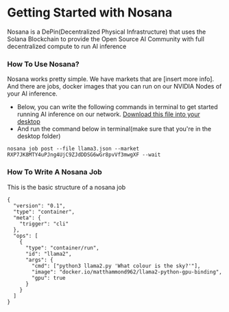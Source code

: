 # Getting Started with Nosana

Nosana is a DePin(Decentralized Physical Infrastructure) that uses the Solana Blockchain to provide the Open Source AI Community with full decentralized compute to run AI inference

### How To Use Nosana?
Nosana works pretty simple. We have markets that are [insert more info]. And there are jobs, docker images that you can run on our NVIDIA Nodes of your AI inference.

- Below, you can write the following commands in terminal to get started running AI inference on our network. [Download this file into your desktop](nosana.io)
- And run the command below in terminal(make sure that you're in the desktop folder)
```
nosana job post --file llama3.json --market RXP7JK8MTY4uPJng4UjC9ZJdDDSG6wGr8pvVf3mwgXF --wait
```

### How To Write A Nosana Job

This is the basic structure of a nosana job 

```
{
  "version": "0.1",
  "type": "container",
  "meta": {
    "trigger": "cli"
  },
  "ops": [
    {
      "type": "container/run",
      "id": "llama2",
      "args": {
        "cmd": ["python3 llama2.py 'What colour is the sky?'"],
        "image": "docker.io/matthammond962/llama2-python-gpu-binding",
        "gpu": true
      }
    }
  ]
}
```

